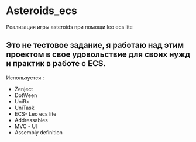# Asteroids_ecs
Реализация игры asteroids при помощи leo ecs lite
## Это не тестовое задание, я работаю над этим проектом в свое удовольствие для своих нужд и практик в работе с ECS.

 Используется :
* Zenject
* DotWeen
* UniRx
* UniTask
* ECS- Leo ecs lite
* Addressables
* MVC - UI
* Assembly definition
